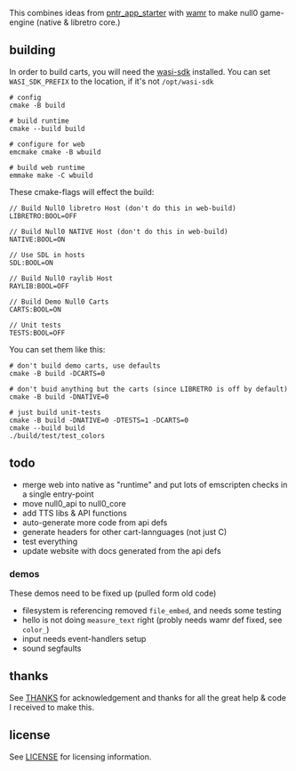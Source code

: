 This combines ideas from [pntr_app_starter](https://github.com/RobLoach/pntr_app_starter) with [wamr](https://github.com/bytecodealliance/wasm-micro-runtime) to make null0 game-engine (native & libretro core.)

## building

In order to build carts, you will need the [wasi-sdk](https://github.com/WebAssembly/wasi-sdk/releases) installed. You can set `WASI_SDK_PREFIX` to the location, if it's not `/opt/wasi-sdk`

```
# config
cmake -B build

# build runtime
cmake --build build

# configure for web
emcmake cmake -B wbuild

# build web runtime
emmake make -C wbuild
```

These cmake-flags will effect the build:

```
// Build Null0 libretro Host (don't do this in web-build)
LIBRETRO:BOOL=OFF

// Build Null0 NATIVE Host (don't do this in web-build)
NATIVE:BOOL=ON

// Use SDL in hosts
SDL:BOOL=ON

// Build Null0 raylib Host
RAYLIB:BOOL=OFF

// Build Demo Null0 Carts
CARTS:BOOL=ON

// Unit tests
TESTS:BOOL=OFF
```

You can set them like this:

```
# don't build demo carts, use defaults
cmake -B build -DCARTS=0

# don't buid anything but the carts (since LIBRETRO is off by default)
cmake -B build -DNATIVE=0

# just build unit-tests
cmake -B build -DNATIVE=0 -DTESTS=1 -DCARTS=0
cmake --build build
./build/test/test_colors
```

## todo

- merge web into native as "runtime" and put lots of emscripten checks in a single entry-point
- move null0_api to null0_core
- add TTS libs & API functions
- auto-generate more code from api defs
- generate headers for other cart-lannguages (not just C)
- test everything
- update website with docs generated from the api defs

### demos

These demos need to be fixed up (pulled form old code)

- filesystem is referencing removed `file_embed`, and needs some testing
- hello is not doing `measure_text` right (probly needs wamr def fixed, see `color_`)
- input needs event-handlers setup
- sound segfaults



## thanks

See [THANKS](THANKS.md) for acknowledgement and thanks for all the great help & code I received to make this.


## license

See [LICENSE](LICENSE) for licensing information.